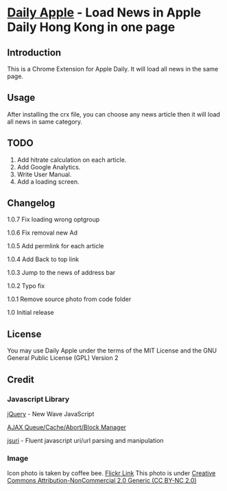 [Daily Apple](http://linc01n.github.com/Daily-Apple/) - Load News in Apple Daily Hong Kong in one page
============================================================

Introduction
------------

This is a Chrome Extension for Apple Daily. It will load all news in the same page.

Usage
-----

After installing the crx file, you can choose any news article then it will load all news in same category.

TODO
----

1. Add hitrate calculation on each article.
2. Add Google Analytics.
3. Write User Manual.
4. Add a loading screen.

Changelog
---------

1.0.7		Fix loading wrong optgroup

1.0.6		Fix removal new Ad

1.0.5		Add permlink for each article

1.0.4		Add Back to top link

1.0.3       Jump to the news of address bar

1.0.2       Typo fix

1.0.1       Remove source photo from code folder

1.0         Initial release

License
-------

You may use Daily Apple under the terms of the MIT License and the GNU General Public License (GPL) Version 2

Credit
------

### Javascript Library

[jQuery](http://jquery.com/) - New Wave JavaScript

[AJAX Queue/Cache/Abort/Block Manager](http://www.protofunc.com/scripts/jquery/ajaxManager/)

[jsuri](http://code.google.com/p/jsuri/) - Fluent javascript uri/url parsing and manipulation

### Image
Icon photo is taken by coffee bee.
[Flickr Link](http://www.flickr.com/photos/coffee_bee/4042343280/)
This photo is under [Creative Commons Attribution-NonCommercial 2.0 Generic (CC BY-NC 2.0)](http://creativecommons.org/licenses/by-nc/2.0/)
